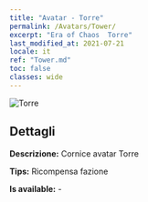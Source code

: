 ```yaml
---
title: "Avatar - Torre"
permalink: /Avatars/Tower/
excerpt: "Era of Chaos  Torre"
last_modified_at: 2021-07-21
locale: it
ref: "Tower.md"
toc: false
classes: wide
---
```

 ![Torre](/images/a/avatarFrame_5.png)

## Dettagli

 **Descrizione:** Cornice avatar Torre 

 **Tips:** Ricompensa fazione 

 **Is available:**  - 

